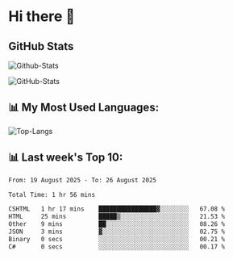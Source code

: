 # Hi there 👋

## GitHub Stats
![Github-Stats](https://github-readme-stats-sigma-five.vercel.app/api?username=ltorson&show_icons=true&theme=radical&count_private=true&show=reviews,discussions_started,discussions_answered,prs_merged,prs_merged_percentage)

![GitHub-Stats](https://github-readme-stats.vercel.app/api/wakatime?username=LeeTorson&theme=synthwave&size_weight=0.5&count_weight=0.5&title_color=36F9F6&langs_count=10&count_private=true)

## 📊 My Most Used Languages:
![Top-Langs](https://github-readme-stats-sigma-five.vercel.app/api/top-langs/?username=LTorson&layout=compact&langs_count=10)


## 📊 Last week's Top 10:
<!--START_SECTION:waka-->

```txt
From: 19 August 2025 - To: 26 August 2025

Total Time: 1 hr 56 mins

CSHTML   1 hr 17 mins    ████████████████▓░░░░░░░░   67.08 %
HTML     25 mins         █████▒░░░░░░░░░░░░░░░░░░░   21.53 %
Other    9 mins          ██░░░░░░░░░░░░░░░░░░░░░░░   08.26 %
JSON     3 mins          ▓░░░░░░░░░░░░░░░░░░░░░░░░   02.75 %
Binary   0 secs          ░░░░░░░░░░░░░░░░░░░░░░░░░   00.21 %
C#       0 secs          ░░░░░░░░░░░░░░░░░░░░░░░░░   00.17 %
```

<!--END_SECTION:waka-->
